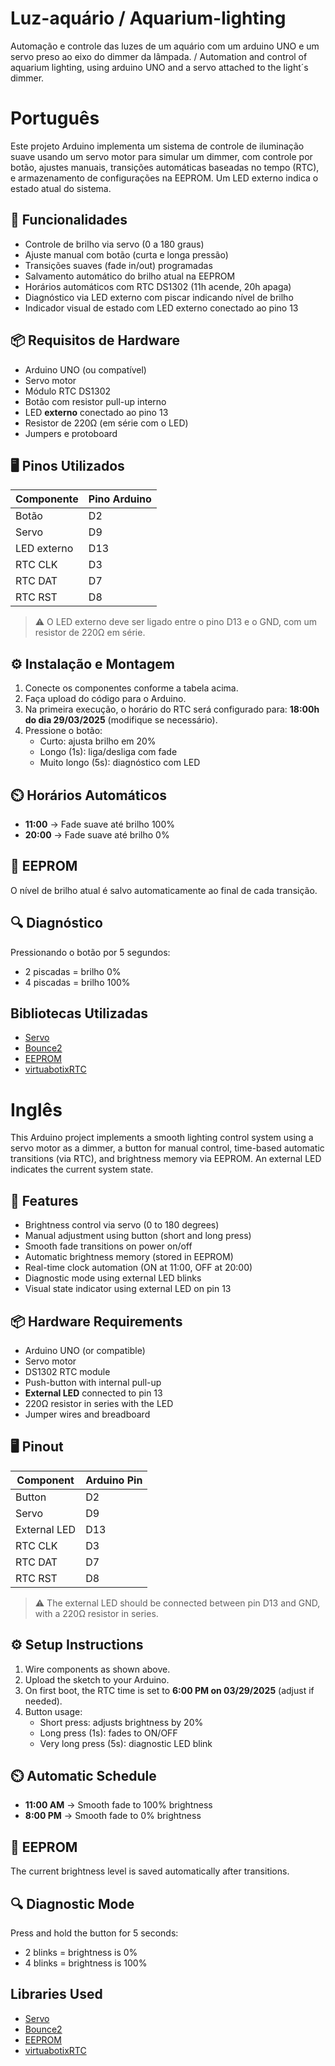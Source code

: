 # Luz-aquário / Aquarium-lighting
Automação e controle das luzes de um aquário com um arduino UNO e um servo preso ao eixo do dimmer da lâmpada. / Automation and control of aquarium lighting, using arduino UNO and a servo attached to the light´s dimmer.

# Português

Este projeto Arduino implementa um sistema de controle de iluminação suave usando um servo motor para simular um dimmer, com controle por botão, ajustes manuais, transições automáticas baseadas no tempo (RTC), e armazenamento de configurações na EEPROM. Um LED externo indica o estado atual do sistema.

## 🔧 Funcionalidades

- Controle de brilho via servo (0 a 180 graus)
- Ajuste manual com botão (curta e longa pressão)
- Transições suaves (fade in/out) programadas
- Salvamento automático do brilho atual na EEPROM
- Horários automáticos com RTC DS1302 (11h acende, 20h apaga)
- Diagnóstico via LED externo com piscar indicando nível de brilho
- Indicador visual de estado com LED externo conectado ao pino 13

## 📦 Requisitos de Hardware

- Arduino UNO (ou compatível)
- Servo motor
- Módulo RTC DS1302
- Botão com resistor pull-up interno
- LED **externo** conectado ao pino 13
- Resistor de 220Ω (em série com o LED)
- Jumpers e protoboard

## 🖥️ Pinos Utilizados

| Componente | Pino Arduino |
|------------|--------------|
| Botão      | D2           |
| Servo      | D9           |
| LED externo| D13          |
| RTC CLK    | D3           |
| RTC DAT    | D7           |
| RTC RST    | D8           |

> ⚠️ O LED externo deve ser ligado entre o pino D13 e o GND, com um resistor de 220Ω em série.

## ⚙️ Instalação e Montagem

1. Conecte os componentes conforme a tabela acima.
2. Faça upload do código para o Arduino.
3. Na primeira execução, o horário do RTC será configurado para: **18:00h do dia 29/03/2025** (modifique se necessário).
4. Pressione o botão:
   - Curto: ajusta brilho em 20%
   - Longo (1s): liga/desliga com fade
   - Muito longo (5s): diagnóstico com LED

## ⏲️ Horários Automáticos

- **11:00** → Fade suave até brilho 100%
- **20:00** → Fade suave até brilho 0%

## 💾 EEPROM

O nível de brilho atual é salvo automaticamente ao final de cada transição.

## 🔍 Diagnóstico

Pressionando o botão por 5 segundos:
- 2 piscadas = brilho 0%
- 4 piscadas = brilho 100%

## Bibliotecas Utilizadas

- [Servo](https://www.arduino.cc/en/Reference/Servo)
- [Bounce2](https://github.com/thomasfredericks/Bounce2)
- [EEPROM](https://www.arduino.cc/en/Reference/EEPROM)
- [virtuabotixRTC](https://github.com/virtuabotix/DS1302)

# Inglês

This Arduino project implements a smooth lighting control system using a servo motor as a dimmer, a button for manual control, time-based automatic transitions (via RTC), and brightness memory via EEPROM. An external LED indicates the current system state.

## 🔧 Features

- Brightness control via servo (0 to 180 degrees)
- Manual adjustment using button (short and long press)
- Smooth fade transitions on power on/off
- Automatic brightness memory (stored in EEPROM)
- Real-time clock automation (ON at 11:00, OFF at 20:00)
- Diagnostic mode using external LED blinks
- Visual state indicator using external LED on pin 13

## 📦 Hardware Requirements

- Arduino UNO (or compatible)
- Servo motor
- DS1302 RTC module
- Push-button with internal pull-up
- **External LED** connected to pin 13
- 220Ω resistor in series with the LED
- Jumper wires and breadboard

## 🖥️ Pinout

| Component     | Arduino Pin |
|---------------|-------------|
| Button        | D2          |
| Servo         | D9          |
| External LED  | D13         |
| RTC CLK       | D3          |
| RTC DAT       | D7          |
| RTC RST       | D8          |

> ⚠️ The external LED should be connected between pin D13 and GND, with a 220Ω resistor in series.

## ⚙️ Setup Instructions

1. Wire components as shown above.
2. Upload the sketch to your Arduino.
3. On first boot, the RTC time is set to **6:00 PM on 03/29/2025** (adjust if needed).
4. Button usage:
   - Short press: adjusts brightness by 20%
   - Long press (1s): fades to ON/OFF
   - Very long press (5s): diagnostic LED blink

## ⏲️ Automatic Schedule

- **11:00 AM** → Smooth fade to 100% brightness
- **8:00 PM** → Smooth fade to 0% brightness

## 💾 EEPROM

The current brightness level is saved automatically after transitions.

## 🔍 Diagnostic Mode

Press and hold the button for 5 seconds:
- 2 blinks = brightness is 0%
- 4 blinks = brightness is 100%

## Libraries Used

- [Servo](https://www.arduino.cc/en/Reference/Servo)
- [Bounce2](https://github.com/thomasfredericks/Bounce2)
- [EEPROM](https://www.arduino.cc/en/Reference/EEPROM)
- [virtuabotixRTC](https://github.com/virtuabotix/DS1302)
